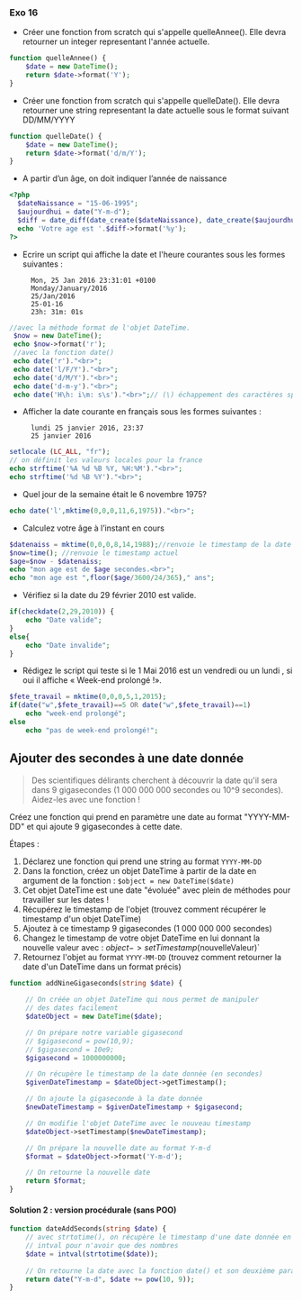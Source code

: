 ### Exo 16

- Créer une fonction from scratch qui s'appelle quelleAnnee(). Elle devra retourner un integer representant l'année actuelle.

```php
function quelleAnnee() {
    $date = new DateTime();
    return $date->format('Y');
}
```

- Créer une fonction from scratch qui s'appelle quelleDate(). Elle devra retourner une string representant la date actuelle sous le format suivant DD/MM/YYYY

```php
function quelleDate() {
    $date = new DateTime();
    return $date->format('d/m/Y');
}
```

- A partir d’un âge, on doit indiquer l’année de naissance

```php
<?php
  $dateNaissance = "15-06-1995";
  $aujourdhui = date("Y-m-d");
  $diff = date_diff(date_create($dateNaissance), date_create($aujourdhui));
  echo 'Votre age est '.$diff->format('%y');
?>
```

- Ecrire un script qui affiche la date et l'heure courantes sous les formes suivantes :

        Mon, 25 Jan 2016 23:31:01 +0100
        Monday/January/2016
        25/Jan/2016
        25-01-16
        23h: 31m: 01s

```php
//avec la méthode format de l'objet DateTime.
 $now = new DateTime();
 echo $now->format('r');
 //avec la fonction date()
 echo date('r')."<br>";
 echo date('l/F/Y')."<br>";
 echo date('d/M/Y')."<br>";
 echo date('d-m-y')."<br>";
 echo date('H\h: i\m: s\s')."<br>";// (\) échappement des caractères spéciaux.
```

- Afficher la date courante en français sous les formes suivantes :

        lundi 25 janvier 2016, 23:37
        25 janvier 2016

```php
setlocale (LC_ALL, "fr"); 
// on définit les valeurs locales pour la france 
echo strftime('%A %d %B %Y, %H:%M')."<br>"; 
echo strftime('%d %B %Y')."<br>";
```

- Quel jour de la semaine était le 6 novembre 1975?

```php
echo date('l',mktime(0,0,0,11,6,1975))."<br>";
```

- Calculez votre âge à l’instant en cours

```php
$datenaiss = mktime(0,0,0,8,14,1988);//renvoie le timestamp de la date 14/8/1988
$now=time(); //renvoie le timestamp actuel 
$age=$now - $datenaiss;
echo "mon age est de $age secondes.<br>";
echo "mon age est ",floor($age/3600/24/365)," ans";
```

- Vérifiez si la date du 29 février 2010 est valide.

```php
if(checkdate(2,29,2010)) {
    echo "Date valide";
}
else{
    echo "Date invalide";
}

```

- Rédigez le script qui teste si le 1 Mai 2016 est un vendredi ou un lundi , si oui il affiche « Week-end prolongé !».

```php
$fete_travail = mktime(0,0,0,5,1,2015);
if(date("w",$fete_travail)==5 OR date("w",$fete_travail)==1)
    echo "week-end prolongé";
else 
    echo "pas de week-end prolongé!";
```

## Ajouter des secondes à une date donnée

> Des scientifiques délirants cherchent à découvrir la date qu'il sera dans 9 gigasecondes (1 000 000 000 secondes ou 10^9 secondes). Aidez-les avec une fonction !

Créez une fonction qui prend en paramètre une date au format "YYYY-MM-DD" et qui ajoute 9 gigasecondes à cette date.

Étapes :

1. Déclarez une fonction qui prend une string au format `YYYY-MM-DD`
2. Dans la fonction, créez un objet DateTime à partir de la date en argument de la fonction : `$object = new DateTime($date)`
3. Cet objet DateTime est une date "évoluée" avec plein de méthodes pour travailler sur les dates !
4. Récupérez le timestamp de l'objet (trouvez comment récupérer le timestamp d'un objet DateTime)
5. Ajoutez à ce timestamp 9 gigasecondes (1 000 000 000 secondes)
6. Changez le timestamp de votre objet DateTime en lui donnant la nouvelle valeur avec : $object->setTimestamp($nouvelleValeur)`
7. Retournez l'objet au format `YYYY-MM-DD` (trouvez comment retourner la date d'un DateTime dans un format précis)

```php
function addNineGigaseconds(string $date) {
    
    // On créée un objet DateTime qui nous permet de manipuler
    // des dates facilement
    $dateObject = new DateTime($date);

    // On prépare notre variable gigasecond
    // $gigasecond = pow(10,9);
    // $gigasecond = 10e9;
    $gigasecond = 1000000000;

    // On récupère le timestamp de la date donnée (en secondes)
    $givenDateTimestamp = $dateObject->getTimestamp();

    // On ajoute la gigaseconde à la date donnée
    $newDateTimestamp = $givenDateTimestamp + $gigasecond;

    // On modifie l'objet DateTime avec le nouveau timestamp
    $dateObject->setTimestamp($newDateTimestamp);

    // On prépare la nouvelle date au format Y-m-d
    $format = $dateObject->format('Y-m-d');

    // On retourne la nouvelle date
    return $format;
}
```

#### Solution 2 : version procédurale (sans POO)

```php
function dateAddSeconds(string $date) {
    // avec strtotime(), on récupère le timestamp d'une date donnée en string
    // intval pour n'avoir que des nombres
    $date = intval(strtotime($date));
    
    // On retourne la date avec la fonction date() et son deuxième paramètre qui permet de préciser un timestamp
    return date("Y-m-d", $date += pow(10, 9));
}
```
